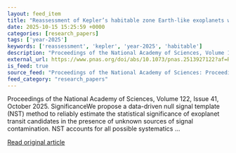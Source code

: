 ```yaml
---
layout: feed_item
title: "Reassessment of Kepler’s habitable zone Earth-like exoplanets with data-driven null signal templates"
date: 2025-10-15 15:25:59 +0000
categories: [research_papers]
tags: ['year-2025']
keywords: ['reassessment', 'kepler', 'year-2025', 'habitable']
description: "Proceedings of the National Academy of Sciences, Volume 122, Issue 41, October 2025"
external_url: https://www.pnas.org/doi/abs/10.1073/pnas.2513927122?af=R
is_feed: true
source_feed: "Proceedings of the National Academy of Sciences: Proceedings of the National Academy of Sciences: Table of Contents"
feed_category: "research_papers"
---
```


Proceedings of the National Academy of Sciences, Volume 122, Issue 41, October 2025. SignificanceWe propose a data-driven null signal template (NST) method to reliably estimate the statistical significance of exoplanet transit candidates in the presence of unknown sources of signal contamination. NST accounts for all possible systematics ...

[Read original article](https://www.pnas.org/doi/abs/10.1073/pnas.2513927122?af=R)
